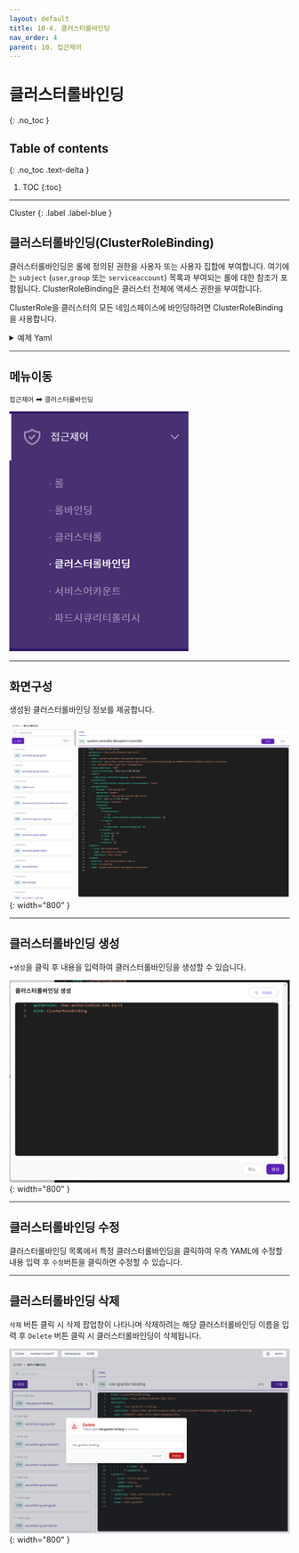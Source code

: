 ```yaml
---
layout: default
title: 10-4. 클러스터롤바인딩
nav_order: 4
parent: 10. 접근제어
---
```


# 클러스터롤바인딩
{: .no_toc }

## Table of contents
{: .no_toc .text-delta }

1. TOC
{:toc}

---

<div class="code-example" markdown="1">
Cluster
{: .label .label-blue }
</div>

## 클러스터롤바인딩(ClusterRoleBinding)

클러스터롤바인딩은 롤에 정의된 권한을 사용자 또는 사용자 집합에 부여합니다. 여기에는 `subject` (`user`,`group` 또는 `serviceaccount`) 목록과 부여되는 롤에 대한 참조가 포함됩니다. ClusterRoleBinding은 클러스터 전체에 액세스 권한을 부여합니다.

ClusterRole을 클러스터의 모든 네임스페이스에 바인딩하려면 ClusterRoleBinding을 사용합니다.

<details>
<summary>예제 Yaml</summary>
  
{% highlight yaml %}

apiVersion: rbac.authorization.k8s.io/v1
# This cluster role binding allows anyone in the "manager" group to read secrets in any namespace.
kind: ClusterRoleBinding
metadata:
  name: read-secrets-global
subjects:
- kind: Group
  name: manager # Name is case sensitive
  apiGroup: rbac.authorization.k8s.io
roleRef:
  kind: ClusterRole
  name: secret-reader
  apiGroup: rbac.authorization.k8s.io

{% endhighlight %}
   
</details>

---

## 메뉴이동
`접근제어` ➡ `클러스터롤바인딩`

![ac-004.png](/assets/images/ac/ac-004.png)

---
## 화면구성
생성된 클러스터롤바인딩 정보를 제공합니다.

![ac-013.png](/assets/images/ac/ac-013.png){: width="800" }

---

## 클러스터롤바인딩 생성
`+생성`을 클릭 후 내용을 입력하여 클러스터롤바인딩을 생성할 수 있습니다.

![ac-014.png](/assets/images/ac/ac-014.png){: width="800" }

---
## 클러스터롤바인딩 수정
클러스터롤바인딩 목록에서 특정 클러스터롤바인딩을 클릭하여 우측 YAML에 수정할 내용 입력 후 `수정`버튼을 클릭하면 수정할 수 있습니다.

---

## 클러스터롤바인딩 삭제
`삭제` 버튼 클릭 시 삭제 팝업창이 나타나며 삭제하려는 해당 클러스터롤바인딩 이름을 입력 후 `Delete` 버튼 클릭 시 클러스터롤바인딩이 삭제됩니다.

![clusterrolebinding-delete.png](/assets/images/ac/clusterrolebinding-delete.png){: width="800" }